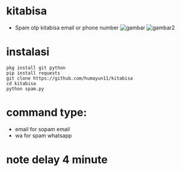 # kitabisa
* Spam otp kitabisa email or phone number
![gambar](https://github.com/Maoundis/k-bisa-otp/blob/master/Screenshot_20191110-213809.jpg)
![gambar2](https://github.com/Maoundis/k-bisa-otp/blob/master/Screenshot_20191110-213802.jpg)

# instalasi
```
pkg install git python
pip install requests
git clone https://github.com/humayun11/kitabisa
cd kitabisa
python spam.py

```
# command type:

* email for sopam email
* wa for spam whatsapp

# note delay 4 minute
